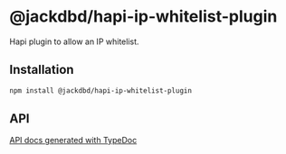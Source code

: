 # @jackdbd/hapi-ip-whitelist-plugin

Hapi plugin to allow an IP whitelist.

## Installation

```sh
npm install @jackdbd/hapi-ip-whitelist-plugin
```

## API

[API docs generated with TypeDoc](https://jackdbd.github.io/calderone/hapi-ip-whitelist-plugin/)
